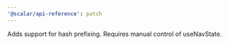```yaml
---
'@scalar/api-reference': patch
---
```


Adds support for hash prefixing. Requires manual control of useNavState.
